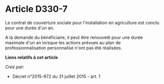 # Article D330-7

Le contrat de couverture sociale pour l'installation en agriculture est conclu pour une durée d'un an. 

A la demande du bénéficiaire, il peut être renouvelé pour une durée maximale d'un an lorsque les actions prévues au plan de
professionnalisation personnalisé n'ont pas été réalisées.

**Liens relatifs à cet article**

_Créé par_:

  - Décret n°2015-972 du 31 juillet 2015 - art. 1
